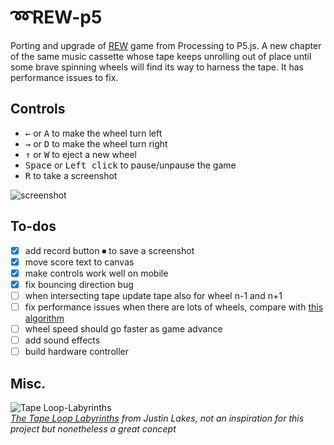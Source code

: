 # ➿REW-p5
Porting and upgrade of [REW](https://github.com/danieledep/REW) game from Processing to P5.js.
A new chapter of the same music cassette whose tape keeps unrolling out of place until some brave spinning wheels will find its way to harness the tape. It has performance issues to fix.

## Controls
- <kbd>&#8592;</kbd> or <kbd>A</kbd> to make the wheel turn left
- <kbd>&#8594;</kbd> or <kbd>D</kbd> to make the wheel turn right
- <kbd>&#8593;</kbd> or <kbd>W</kbd> to eject a new wheel   
- <kbd>Space</kbd> or <kbd>Left click</kbd> to pause/unpause the game   
- <kbd>R</kbd> to take a screenshot


![screenshot](https://github.com/danieledep/REW_P5/blob/master/assets/Screenshot-06-07-2022.png)

## To-dos
- [x] add record button ⏺ to save a screenshot
- [x] move score text to canvas
- [x] make controls work well on mobile
- [x] fix bouncing direction bug
- [ ] when intersecting tape update tape also for wheel n-1 and n+1
- [ ] fix performance issues when there are lots of wheels, compare with [this algorithm](https://github.com/davidfig/intersects/blob/master/line-circle.js)
- [ ] wheel speed should go faster as game advance
- [ ] add sound effects
- [ ] build hardware controller

## Misc.

![Tape Loop-Labyrinths](https://github.com/danieledep/REW_P5/blob/master/assets/tape-loop-labyrinths.jpg)   
*[The Tape Loop Labyrinths](https://www.tabsout.com/?p=17050) from Justin Lakes, not an inspiration for this project but nonetheless a great concept*
